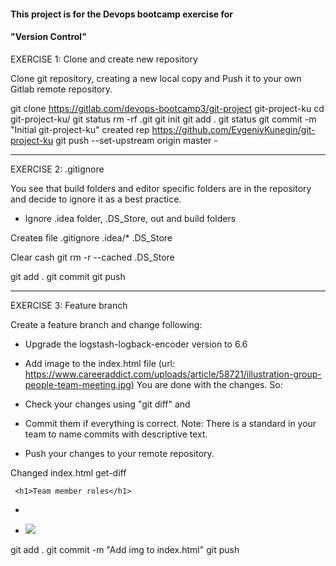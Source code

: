 #### This project is for the Devops bootcamp exercise for 
#### "Version Control" 

EXERCISE 1: Clone and create new repository

Clone git repository, creating a new local copy and
Push it to your own Gitlab remote repository.

git clone https://gitlab.com/devops-bootcamp3/git-project git-project-ku
cd git-project-ku/
git status
rm -rf .git
git init
git add .
git status
git commit -m "Initial git-project-ku"
    created rep https://github.com/EvgeniyKunegin/git-project-ku
git push --set-upstream origin master -  

-----------------------------------------------------------------------------

EXERCISE 2: .gitignore

You see that build folders and editor specific folders are in the repository and decide to ignore it as a best practice.
- Ignore .idea folder, .DS_Store, out and build folders

Createв file .gitignore
	.idea/*
	.DS_Store

Clear cash
	git rm -r --cached .DS_Store

git add .
git commit
git push

-----------------------------------------------------------------------------

EXERCISE 3: Feature branch

Create a feature branch and change following:

- Upgrade the logstash-logback-encoder version to 6.6
- Add image to the index.html file (url: https://www.careeraddict.com/uploads/article/58721/illustration-group-people-team-meeting.jpg)
You are done with the changes. So:

- Check your changes using "git diff" and
- Commit them if everything is correct.
Note: There is a standard in your team to name commits with descriptive text.

- Push your changes to your remote repository.

Changed index.html 
get-diff

     <h1>Team member roles</h1>
-    <!-- add image here  <img src="" width="" /> -->
+    <!-- add image here  <img src="" width="" addad /> -->
        <img src="https://www.careeraddict.com/uploads/article/58721/illustration-group-people-team-meeting.jpg"  width="" />

git add .
git commit -m "Add img to index.html"
git push